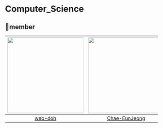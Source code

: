# Computer_Science
## 🦘member

|[<img src="https://avatars.githubusercontent.com/u/66818228?v=4" width="250" height="250">](https://github.com/web-doh) |[<img src="https://avatars.githubusercontent.com/u/68576770?v=4" width="250" height="250">](https://github.com/Chae-EunJeong)|[<img src="https://avatars.githubusercontent.com/u/51963264?v=4" width="250" height="250">](https://github.com/DECOY-DUCK)|[<img src="https://i.pinimg.com/736x/7f/7a/83/7f7a83d2f9a96e6cc5b66eb024da8926.jpg" width="250" height="250">](https://github.com/web-doh)|
|:---:|:---:|:---:|:---:|
|[web-doh](https://github.com/web-doh) |[Chae-EunJeong](Chae-EunJeong) |[DECOY-DUCK](DECOY-DUCK)| [???](https://github.com/web-doh)|
